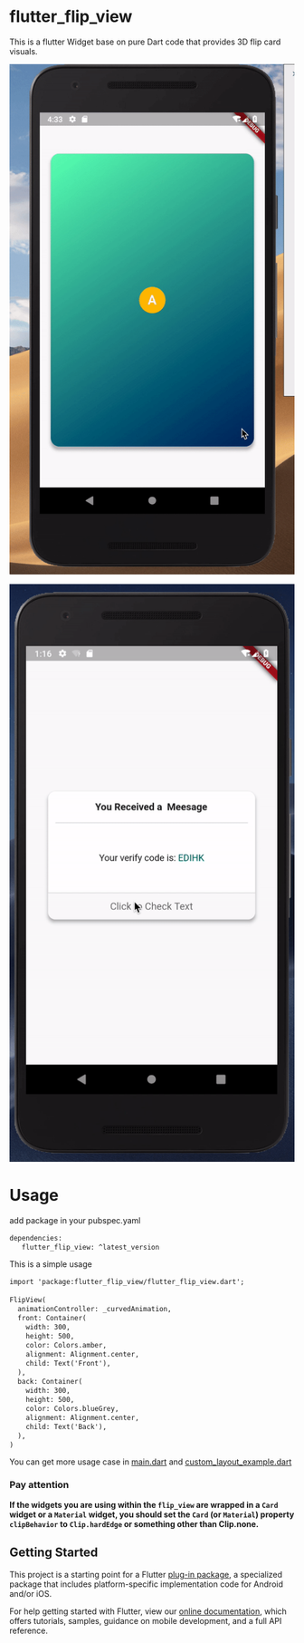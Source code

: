 # flutter_flip_view

This is a flutter Widget base on pure Dart code that provides 3D flip card visuals.

![simplecard](screenshots/flipview_simple_card.gif)

![customlayout](screenshots/flipview_customlayout.gif)

# Usage
add package in your pubspec.yaml
```
dependencies:
   flutter_flip_view: ^latest_version
```

This is a simple usage
```
import 'package:flutter_flip_view/flutter_flip_view.dart';

FlipView(
  animationController: _curvedAnimation,
  front: Container(
    width: 300,
    height: 500,
    color: Colors.amber,
    alignment: Alignment.center,
    child: Text('Front'),
  ),
  back: Container(
    width: 300,
    height: 500,
    color: Colors.blueGrey,
    alignment: Alignment.center,
    child: Text('Back'),
  ),
)
```

You can get more usage case in [main.dart](example/lib/main.dart) and [custom_layout_example.dart](example/lib/custom_layout_example.dart)

### Pay attention

**If the widgets you are using within the `flip_view` are wrapped in a `Card` widget or a `Material` widget, you should set the `Card` (or `Material`) property `clipBehavior` to `Clip.hardEdge` or something other than Clip.none.**

## Getting Started

This project is a starting point for a Flutter
[plug-in package](https://flutter.io/developing-packages/),
a specialized package that includes platform-specific implementation code for
Android and/or iOS.

For help getting started with Flutter, view our 
[online documentation](https://flutter.io/docs), which offers tutorials, 
samples, guidance on mobile development, and a full API reference.
